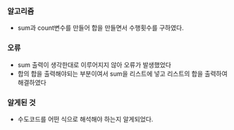### 알고리즘
 - sum과 count변수를 만들어 합을 만들면서 수행횟수를 구하였다.

### 오류
 - sum 출력이 생각한대로 이루어지지 않아 오류가 발생했었다
 - 합의 합을 출력해야되는 부분이여서 sum을 리스트에 넣고 리스트의 합을 출력하여 해결하였다

### 알게된 것
- 수도코드를 어떤 식으로 해석해야 하는지 알게되었다.
